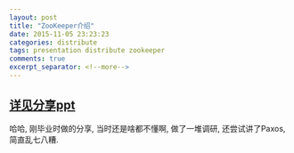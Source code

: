 ```yaml
---
layout: post
title: "ZooKeeper介绍"
date: 2015-11-05 23:23:23
categories: distribute
tags: presentation distribute zookeeper
comments: true
excerpt_separator: <!--more-->
---
```

<!--more-->

## [详见分享ppt](/resources/presentation/Zookeeper介绍.pdf)

哈哈, 刚毕业时做的分享, 当时还是啥都不懂啊, 做了一堆调研, 还尝试讲了Paxos, 简直乱七八糟.